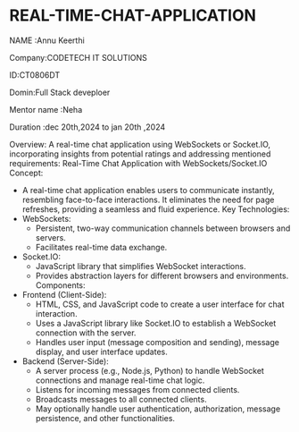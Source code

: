 # REAL-TIME-CHAT-APPLICATION

NAME :Annu Keerthi

Company:CODETECH IT SOLUTIONS

ID:CT0806DT

Domin:Full Stack deveploer

Mentor name :Neha

Duration :dec 20th,2024 to jan 20th ,2024

Overview: 
A real-time chat application using WebSockets or Socket.IO, incorporating insights from potential ratings and addressing mentioned requirements:
Real-Time Chat Application with WebSockets/Socket.IO
Concept:
 * A real-time chat application enables users to communicate instantly, resembling face-to-face interactions. It eliminates the need for page refreshes, providing a seamless and fluid experience.
Key Technologies:
 * WebSockets:
   * Persistent, two-way communication channels between browsers and servers.
   * Facilitates real-time data exchange.
 * Socket.IO:
   * JavaScript library that simplifies WebSocket interactions.
   * Provides abstraction layers for different browsers and environments.
Components:
 * Frontend (Client-Side):
   * HTML, CSS, and JavaScript code to create a user interface for chat interaction.
   * Uses a JavaScript library like Socket.IO to establish a WebSocket connection with the server.
   * Handles user input (message composition and sending), message display, and user interface updates.
 * Backend (Server-Side):
   * A server process (e.g., Node.js, Python) to handle WebSocket connections and manage real-time chat logic.
   * Listens for incoming messages from connected clients.
   * Broadcasts messages to all connected clients.
   * May optionally handle user authentication, authorization, message persistence, and other functionalities.
